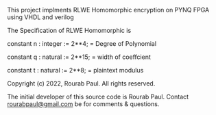 This project implments RLWE Homomorphic encryption on PYNQ FPGA using VHDL and verilog

The Specification of RLWE Homomorphic is

constant n : integer := 2**4; = Degree of Polynomial

constant q : natural := 2**15; = width of coeffcient

constant t : natural := 2**8; = plaintext modulus

Copyright (c) 2022, Rourab Paul. All rights reserved.

The initial developer of this source code is Rourab Paul. Contact rourabpaul@gmail.com be for comments & questions.
